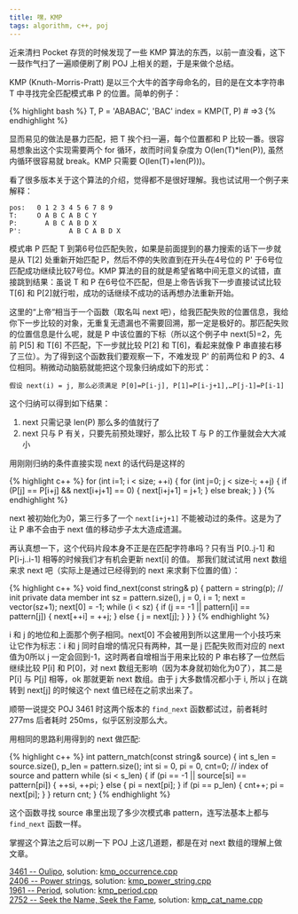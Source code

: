```yaml
---
title: 嘿，KMP
tags: algorithm, c++, poj
---
```

近来清扫 Pocket 存货的时候发现了一些 KMP 算法的东西，以前一直没看，这下一鼓作气扫了一遍顺便刷了刷 POJ 上相关的题，于是来做个总结。

KMP (Knuth-Morris-Pratt) 是以三个大牛的首字母命名的，目的是在文本字符串 T 中寻找完全匹配模式串 P 的位置。简单的例子：

{% highlight bash %}
T, P = 'ABABAC', 'BAC'
index = KMP(T, P) # =>3
{% endhighlight %}
	
显而易见的做法是暴力匹配，把 T 挨个扫一遍，每个位置都和 P 比较一番。很容易想象出这个实现需要两个 for 循环，故而时间复杂度为 O(len(T)*len(P)), 虽然内循环很容易就 break。KMP 只需要 O(len(T)+len(P)))。

看了很多版本关于这个算法的介绍，觉得都不是很好理解。我也试试用一个例子来解释：

	pos:   0 1 2 3 4 5 6 7 8 9
	T:     O A B C A B C Y
	P:       A B C A B D X
	P':            A B C A B D X 
	
模式串 P 匹配 T 到第6号位匹配失败，如果是前面提到的暴力搜索的话下一步就是从 T[2] 处重新开始匹配 P，然后不停的失败直到在开头在4号位的 P' 于6号位匹配成功继续比较7号位。KMP 算法的目的就是希望省略中间无意义的试错，直接跳到结果：虽说 T 和 P 在6号位不匹配，但是上帝告诉我下一步直接试试比较 T[6] 和 P[2]就行啦，成功的话继续不成功的话再想办法重新开始。

这里的“上帝“相当于一个函数（取名叫 next 吧），给我匹配失败的位置信息，我给你下一步比较的对象，无重复无遗漏也不需要回溯，那一定是极好的。那匹配失败的位置信息是什么呢，就是 P 中该位置的下标（所以这个例子中 next(5)=2，先前 P[5] 和 T[6] 不匹配，下一步就比较 P[2] 和 T[6]，看起来就像 P 串直接右移了三位）。为了得到这个函数我们要观察一下，不难发现 P' 的前两位和 P 的3、4位相同。稍微动动脑筋就能把这个现象归纳成如下的形式：

	假设 next(i) = j, 那么必须满足 P[0]=P[i-j], P[1]=P[i-j+1],…P[j-1]=P[i-1]
	
这个归纳可以得到如下结果：

1. next 只需记录 len(P) 那么多的值就行了
2. next 只与 P 有关，只要先前预处理好，那么比较 T 与 P 的工作量就会大大减小

用刚刚归纳的条件直接实现 next 的话代码是这样的

{% highlight c++ %}
for (int i=1; i < size; ++i) {
    for (int j=0; j < size-i; ++j) {
        if (P[j] == P[i+j] && next[i+j+1] == 0) {
            next[i+j+1] = j+1;
        }
        else break;
    }
}
{% endhighlight %}
    
next 被初始化为0，第三行多了一个 `next[i+j+1]` 不能被动过的条件。这是为了让 P 串不会由于 next 值的移动步子太大造成遗漏。

再认真想一下，这个代码片段本身不正是在匹配字符串吗？只有当 P[0..j-1] 和 P[i-j..i-1] 相等的时候我们才有机会更新 next[i] 的值。 那我们就试试用 next 数组来求 next 吧（实际上是通过已经得到的 next 来求剩下位置的值）：

{% highlight c++ %}
void find_next(const string& p) {
    pattern = string(p); // init private data member
    int sz = pattern.size(), j = 0, i = 1;
    next = vector<int>(sz+1);
    next[0] = -1;
    while (i < sz) {
        if (j == -1 || pattern[i] == pattern[j]) {
            next[++i] = ++j;
        }
        else {
            j = next[j];
        }
    }
}
{% endhighlight %}
	
i 和 j 的地位和上面那个例子相同。next[0] 不会被用到所以这里用一个小技巧来让它作为标志：i 和 j 同时自增的情况只有两种，其一是 j 匹配失败而对应的 next 值为0所以 j 一定会回到-1，这时两者自增相当于用来比较的 P 串右移了一位然后继续比较 P[i] 和 P[0]，对 next 数组无影响（因为本身就初始化为0了），其二是 P[i] 与 P[j] 相等，ok 那就更新 next 数组。由于 j 大多数情况都小于 i, 所以 j 在跳转到 next[j] 的时候这个 next 值已经在之前求出来了。

顺带一说提交 POJ 3461 时这两个版本的 `find_next` 函数都试过，前者耗时 277ms 后者耗时 250ms，似乎区别没那么大。

用相同的思路利用得到的 next 做匹配:

{% highlight c++ %}
int pattern_match(const string& source) {
    int s_len = source.size(), p_len = pattern.size();
    int si = 0, pi = 0, cnt=0; // index of source and pattern
    while (si < s_len) {
        if (pi == -1 || source[si] == pattern[pi]) {
            ++si, ++pi;
        }
        else {
            pi = next[pi];
        }
        if (pi == p_len) {
            cnt++;
            pi = next[pi];
        }
    }
    return cnt;
}
{% endhighlight %}
	
这个函数寻找 source 串里出现了多少次模式串 pattern，连写法基本上都与 `find_next` 函数一样。

掌握这个算法之后可以刷一下 POJ 上这几道题，都是在对 next 数组的理解上做文章。

[3461 -- Oulipo](http://poj.org/problem?id=3461), solution: [kmp_occurrence.cpp](https://gist.github.com/EDFward/6162282)  
[2406 -- Power strings](http://poj.org/problem?id=2406), solution: [kmp_power_string.cpp](https://gist.github.com/EDFward/6204634)  
[1961 -- Period](http://poj.org/problem?id=1961), solution: [kmp_period.cpp](https://gist.github.com/EDFward/6219985)  
[2752 -- Seek the Name, Seek the Fame](http://poj.org/problem?id=2752), solution: [kmp_cat_name.cpp](https://gist.github.com/EDFward/6220428)  
